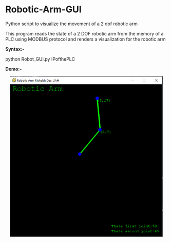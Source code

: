 # Robotic-Arm-GUI
Python script to visualize the movement of a 2 dof robotic arm

This program reads the state of a 2 DOF robotic arm from the memory of a PLC using MODBUS protocol and renders a visualization for the robotic arm

**Syntax:-**

python Robot_GUI.py IPofthePLC

**Demo:-**

<p align="center">
  <img src="Images/Robotic%20arm.PNG" height=500>
</p>



